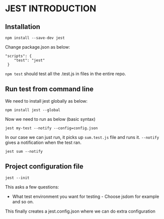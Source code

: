 # JEST INTRODUCTION

## Installation

```
npm install --save-dev jest
```

Change package.json as below:
```
"scripts": {
    "test": "jest"
 }
```

```npm test``` should test all the .test.js in files in the entire repo.

## Run test from command line 

We need to install jest globally as below:
```
npm install jest --global
```
Now we need to run as below (basic syntax)
```
jest my-test --notify --config=config.json
```
In our case we can just run, it picks up ```sum.test.js``` file and runs it. ```--notify``` gives a notification when the test ran.
```
jest sum --notify
```
## Project configuration file

```
jest --init
```

This asks a few questions:
- What test environment you want for testing - Choose jsdom for example and so on.

This finally creates a jest.config.json where we can do extra configuration 



